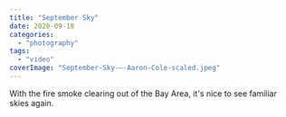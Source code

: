 ```yaml
---
title: "September Sky"
date: 2020-09-18
categories: 
  - "photography"
tags: 
  - "video"
coverImage: "September-Sky-–-Aaron-Cole-scaled.jpeg"
---
```


With the fire smoke clearing out of the Bay Area, it's nice to see familiar skies again.
